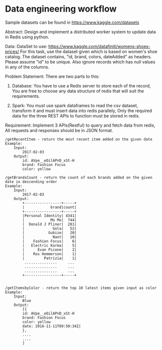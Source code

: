 # Data engineering workflow

Sample datasets can be found in https://www.kaggle.com/datasets

Abstract:
Design and implement a distributed worker system to update data in Redis using python.

Data:
DataSet to use: https://www.kaggle.com/datafiniti/womens-shoes-prices/
For this task, use the dataset given which is based on women's shoe catalog. 
The dataset contains, "id, brand, colors, dateAdded" as headers. Please assume "id" to be unique. Also ignore records which has null values in any of the columns.


Problem Statement:
There are two parts to this:
1. Database:
You have to use a Redis server to store each of the record, You are free to choose any data structure of redis that will suit the requirements.

2. Spark:
You must use spark dataframes to read the csv dataset, transform it and must insert data into redis parallely, Only the required data for the three REST APIs to function must be stored in redis.


Requirement:
Implement 3 APIs(Restful) to query and fetch data from redis, All requests and responses should be in JSON format.

    /getRecentItem - return the most recent item added on the given date
    Example:
        Input:
            2017-02-03
        Output:
            id: AVpe__eOilAPnD_xSt-H
            brand: Fashion Focus
            color: yellow

    /getBrandsCount - return the count of each brands added on the given date in descending order
    Example:
        Input:
            2017-02-03
        Output:
            +-----------------+-----+
            |            brand|count|
            +-----------------+-----+
            |Personal Identity| 4341|
            |            Mo Mo|  744|
            |  Donald J Pliner|  281|
            |             Gola|   52|
            |           Gubize|   20|
            |             Naot|   10|
            |    Fashion Focus|    6|
            |   Electric Karma|    5|
            |      Evan Picone|    2|
            |    Ros Hommerson|    1|
            |         Patrizia|    1|
             ...............     ...
             ...............     ...
             ...............     ...
            +-----------------+-----+


    /getItemsbyColor - return the top 10 latest items given input as color
    Example:
        Input:
            Blue
        Output:
            [{
            id: AVpe__eOilAPnD_xSt-H
            brand: Fashion Focus
            color: yellow
            date: 2016-11-11T09:50:34Z|
            },
            ....
            ....
            ]
